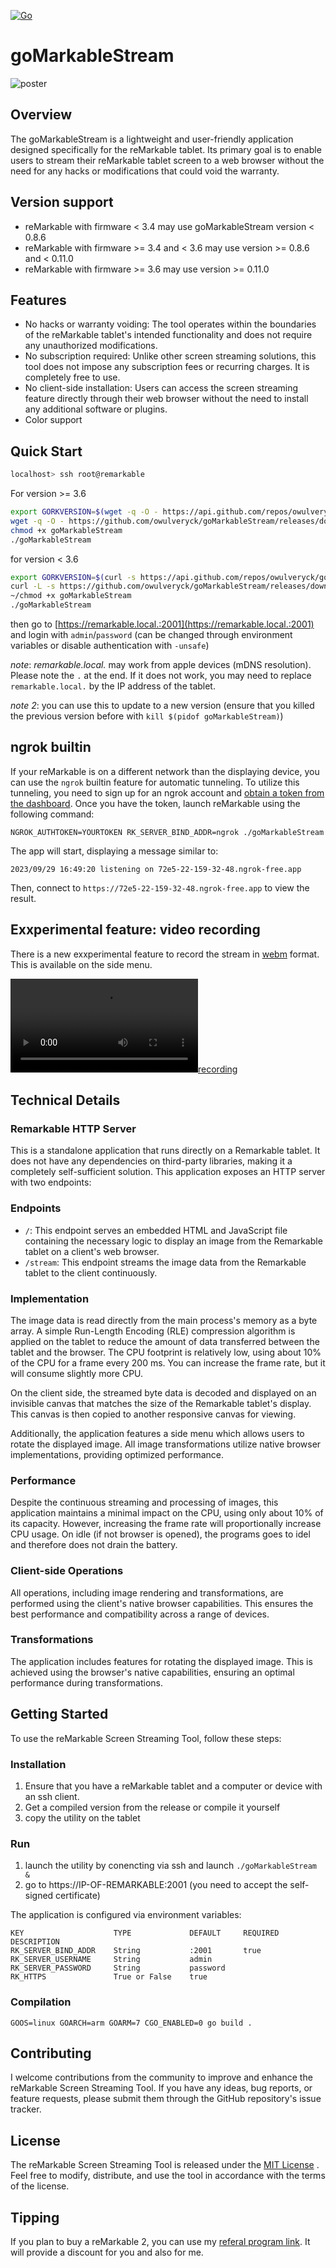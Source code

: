 [![Go](https://github.com/owulveryck/goMarkableStream/actions/workflows/go.yml/badge.svg)](https://github.com/owulveryck/goMarkableStream/actions/workflows/go.yml)

# goMarkableStream

![poster](docs/goMarkableStream.png)

## Overview

The goMarkableStream is a lightweight and user-friendly application designed specifically for the reMarkable tablet. 
Its primary goal is to enable users to stream their reMarkable tablet screen to a web browser without the need for any hacks or modifications that could void the warranty.

## Version support

- reMarkable with firmware < 3.4 may use goMarkableStream version < 0.8.6
- reMarkable with firmware >= 3.4 and < 3.6 may use version >= 0.8.6 and < 0.11.0
- reMarkable with firmware >= 3.6 may use version >= 0.11.0

## Features

- No hacks or warranty voiding: The tool operates within the boundaries of the reMarkable tablet's intended functionality and does not require any unauthorized modifications.
- No subscription required: Unlike other screen streaming solutions, this tool does not impose any subscription fees or recurring charges. It is completely free to use.
- No client-side installation: Users can access the screen streaming feature directly through their web browser without the need to install any additional software or plugins.
- Color support

## Quick Start

```bash
localhost> ssh root@remarkable
```

For version >= 3.6 

```bash
export GORKVERSION=$(wget -q -O - https://api.github.com/repos/owulveryck/goMarkableStream/releases/latest | grep tag_name | awk -F\" '{print $4}')
wget -q -O - https://github.com/owulveryck/goMarkableStream/releases/download/$GORKVERSION/goMarkableStream_${GORKVERSION//v}_linux_arm.tar.gz | tar xzvf - -O goMarkableStream_${GORKVERSION//v}_linux_arm/goMarkableStream > goMarkableStream
chmod +x goMarkableStream
./goMarkableStream
```

for version < 3.6

```bash
export GORKVERSION=$(curl -s https://api.github.com/repos/owulveryck/goMarkableStream/releases/latest | grep tag_name | awk -F\" '{print $4}')
curl -L -s https://github.com/owulveryck/goMarkableStream/releases/download/$GORKVERSION/goMarkableStream_${GORKVERSION//v}_linux_arm.tar.gz | tar xzvf - -O goMarkableStream_${GORKVERSION//v}_linux_arm/goMarkableStream > goMarkableStream
~/chmod +x goMarkableStream
./goMarkableStream
```

then go to [https://remarkable.local.:2001](https://remarkable.local.:2001) and login with `admin`/`password` (can be changed through environment variables or disable authentication with `-unsafe`)

_note_: _remarkable.local._ may work from apple devices (mDNS resolution). Please note the `.` at the end. If it does not work, you may need to replace `remarkable.local.` by the IP address of the tablet.

_note 2_: you can use this to update to a new version (ensure that you killed the previous version before with `kill $(pidof goMarkableStream)`)

## ngrok builtin

If your reMarkable is on a different network than the displaying device, you can use the `ngrok` builtin feature for automatic tunneling.
To utilize this tunneling, you need to sign up for an ngrok account and [obtain a token from the dashboard](https://dashboard.ngrok.com/get-started/your-authtoken).
Once you have the token, launch reMarkable using the following command:

`NGROK_AUTHTOKEN=YOURTOKEN RK_SERVER_BIND_ADDR=ngrok ./goMarkableStream`

The app will start, displaying a message similar to:

`2023/09/29 16:49:20 listening on 72e5-22-159-32-48.ngrok-free.app` 

Then, connect to `https://72e5-22-159-32-48.ngrok-free.app` to view the result.

## Exxperimental feature: video recording

There is a new exxperimental feature to record the stream in [webm](https://en.wikipedia.org/wiki/WebM) format. This is available on the side menu. 

[![recording](docs/goMarkableStreamRecording.webm)](docs/goMarkableStreamRecording.webm)

## Technical Details

### Remarkable HTTP Server

This is a standalone application that runs directly on a Remarkable tablet. It does not have any dependencies on third-party libraries, making it a completely self-sufficient solution. This application exposes an HTTP server with two endpoints:
### Endpoints 
- `/`: This endpoint serves an embedded HTML and JavaScript file containing the necessary logic to display an image from the Remarkable tablet on a client's web browser. 
- `/stream`: This endpoint streams the image data from the Remarkable tablet to the client continuously.
### Implementation

The image data is read directly from the main process's memory as a byte array. A simple Run-Length Encoding (RLE) compression algorithm is applied on the tablet to reduce the amount of data transferred between the tablet and the browser. 
The CPU footprint is relatively low, using about 10% of the CPU for a frame every 200 ms. You can increase the frame rate, but it will consume slightly more CPU.

On the client side, the streamed byte data is decoded and displayed on an invisible canvas that matches the size of the Remarkable tablet's display. This canvas is then copied to another responsive canvas for viewing.

Additionally, the application features a side menu which allows users to rotate the displayed image. All image transformations utilize native browser implementations, providing optimized performance.

### Performance

Despite the continuous streaming and processing of images, this application maintains a minimal impact on the CPU, using only about 10% of its capacity. However, increasing the frame rate will proportionally increase CPU usage.
On idle (if not browser is opened), the programs goes to idel and therefore does not drain the battery.

### Client-side Operations

All operations, including image rendering and transformations, are performed using the client's native browser capabilities. This ensures the best performance and compatibility across a range of devices.

### Transformations

The application includes features for rotating the displayed image. This is achieved using the browser's native capabilities, ensuring an optimal performance during transformations.

## Getting Started

To use the reMarkable Screen Streaming Tool, follow these steps:

### Installation

1. Ensure that you have a reMarkable tablet and a computer or device with an ssh client.
2. Get a compiled version from the release or compile it yourself
3. copy the utility on the tablet

### Run

1. launch the utility by conencting via ssh and launch `./goMarkableStream &`
2. go to https://IP-OF-REMARKABLE:2001 (you need to accept the self-signed certificate)

The application is configured via environment variables:

```text
KEY                    TYPE             DEFAULT     REQUIRED    DESCRIPTION
RK_SERVER_BIND_ADDR    String           :2001       true        
RK_SERVER_USERNAME     String           admin                   
RK_SERVER_PASSWORD     String           password                
RK_HTTPS               True or False    true                    
```

### Compilation

`GOOS=linux GOARCH=arm GOARM=7 CGO_ENABLED=0 go build .`

## Contributing

I welcome contributions from the community to improve and enhance the reMarkable Screen Streaming Tool. If you have any ideas, bug reports, or feature requests, please submit them through the GitHub repository's issue tracker.

## License

The reMarkable Screen Streaming Tool is released under the [MIT License](https://opensource.org/licenses/MIT) . Feel free to modify, distribute, and use the tool in accordance with the terms of the license.

## Tipping

If you plan to buy a reMarkable 2, you can use my [referal program link](https://remarkable.com/referral/PY5B-PH8U). It will provide a discount for you and also for me.

